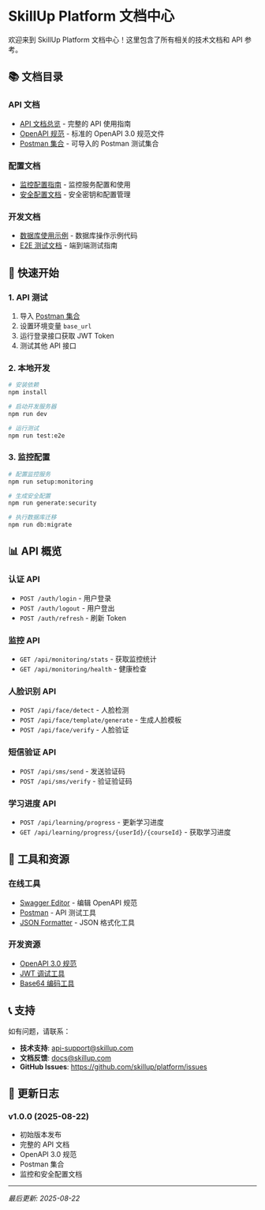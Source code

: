 # SkillUp Platform 文档中心

欢迎来到 SkillUp Platform 文档中心！这里包含了所有相关的技术文档和 API 参考。

## 📚 文档目录

### API 文档
- [API 文档总览](./api-documentation.md) - 完整的 API 使用指南
- [OpenAPI 规范](./openapi.yaml) - 标准的 OpenAPI 3.0 规范文件
- [Postman 集合](./postman-collection.json) - 可导入的 Postman 测试集合

### 配置文档
- [监控配置指南](./monitoring.md) - 监控服务配置和使用
- [安全配置文档](./security-config.md) - 安全密钥和配置管理

### 开发文档
- [数据库使用示例](../examples/database-usage.js) - 数据库操作示例代码
- [E2E 测试文档](../src/tests/e2e/README.md) - 端到端测试指南

## 🚀 快速开始

### 1. API 测试
1. 导入 [Postman 集合](./postman-collection.json)
2. 设置环境变量 `base_url`
3. 运行登录接口获取 JWT Token
4. 测试其他 API 接口

### 2. 本地开发
```bash
# 安装依赖
npm install

# 启动开发服务器
npm run dev

# 运行测试
npm run test:e2e
```

### 3. 监控配置
```bash
# 配置监控服务
npm run setup:monitoring

# 生成安全配置
npm run generate:security

# 执行数据库迁移
npm run db:migrate
```

## 📊 API 概览

### 认证 API
- `POST /auth/login` - 用户登录
- `POST /auth/logout` - 用户登出
- `POST /auth/refresh` - 刷新 Token

### 监控 API
- `GET /api/monitoring/stats` - 获取监控统计
- `GET /api/monitoring/health` - 健康检查

### 人脸识别 API
- `POST /api/face/detect` - 人脸检测
- `POST /api/face/template/generate` - 生成人脸模板
- `POST /api/face/verify` - 人脸验证

### 短信验证 API
- `POST /api/sms/send` - 发送验证码
- `POST /api/sms/verify` - 验证验证码

### 学习进度 API
- `POST /api/learning/progress` - 更新学习进度
- `GET /api/learning/progress/{userId}/{courseId}` - 获取学习进度

## 🔧 工具和资源

### 在线工具
- [Swagger Editor](https://editor.swagger.io/) - 编辑 OpenAPI 规范
- [Postman](https://www.postman.com/) - API 测试工具
- [JSON Formatter](https://jsonformatter.org/) - JSON 格式化工具

### 开发资源
- [OpenAPI 3.0 规范](https://swagger.io/specification/)
- [JWT 调试工具](https://jwt.io/)
- [Base64 编码工具](https://www.base64encode.org/)

## 📞 支持

如有问题，请联系：
- **技术支持**: api-support@skillup.com
- **文档反馈**: docs@skillup.com
- **GitHub Issues**: https://github.com/skillup/platform/issues

## 📝 更新日志

### v1.0.0 (2025-08-22)
- 初始版本发布
- 完整的 API 文档
- OpenAPI 3.0 规范
- Postman 集合
- 监控和安全配置文档

---

*最后更新: 2025-08-22*
